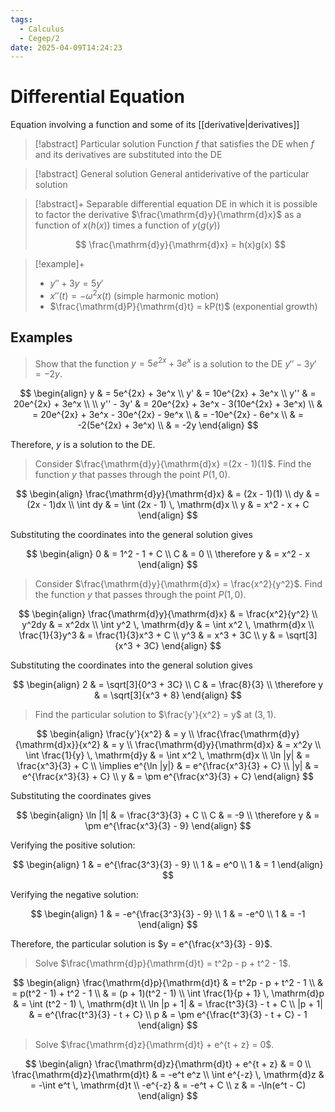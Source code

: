 ```yaml
---
tags:
  - Calculus
  - Cegep/2
date: 2025-04-09T14:24:23
---
```


# Differential Equation

Equation involving a function and some of its [[derivative|derivatives]]

> [!abstract] Particular solution
> Function $f$ that satisfies the DE when $f$ and its derivatives are substituted into the DE

> [!abstract] General solution
> General antiderivative of the particular solution

> [!abstract]+ Separable differential equation
> DE in which it is possible to factor the derivative $\frac{\mathrm{d}y}{\mathrm{d}x}$ as a function of $x(h(x))$ times a function of $y(g(y))$
>
> $$
> \frac{\mathrm{d}y}{\mathrm{d}x} = h(x)g(x)
> $$

> [!example]+
> - $y'' + 3y = 5y'$
> - $x''(t) = -\omega^2x(t)$ (simple harmonic motion)
> - $\frac{\mathrm{d}P}{\mathrm{d}t} = kP(t)$ (exponential growth)

## Examples

> Show that the function $y = 5e^{2x} + 3e^x$ is a solution to the DE $y'' - 3y' = -2y$.

$$
\begin{align}
y & = 5e^{2x} + 3e^x \\
y' & = 10e^{2x} + 3e^x \\
y'' & = 20e^{2x} + 3e^x \\
 \\
y'' - 3y' & = 20e^{2x} + 3e^x - 3(10e^{2x} + 3e^x) \\
 & = 20e^{2x} + 3e^x - 30e^{2x} - 9e^x \\
 & = -10e^{2x} - 6e^x \\
 & = -2(5e^{2x} + 3e^x) \\
 & = -2y
\end{align}
$$

Therefore, $y$ is a solution to the DE.

> Consider $\frac{\mathrm{d}y}{\mathrm{d}x} =(2x - 1)(1)$. Find the function $y$ that passes through the point $P(1, 0)$.

$$
\begin{align}
\frac{\mathrm{d}y}{\mathrm{d}x} & = (2x - 1)(1) \\
dy & = (2x - 1)dx \\
\int dy & = \int (2x - 1) \, \mathrm{d}x \\
y & = x^2 - x + C
\end{align}
$$

Substituting the coordinates into the general solution gives

$$
\begin{align}
0 & = 1^2 - 1 + C \\
C & = 0 \\
\therefore y & = x^2 - x
\end{align}
$$

> Consider $\frac{\mathrm{d}y}{\mathrm{d}x} = \frac{x^2}{y^2}$. Find the function $y$ that passes through the point $P(1, 0)$.

$$
\begin{align}
\frac{\mathrm{d}y}{\mathrm{d}x} & = \frac{x^2}{y^2} \\
y^2dy & = x^2dx \\
\int y^2 \, \mathrm{d}y & = \int x^2 \, \mathrm{d}x \\
\frac{1}{3}y^3 & = \frac{1}{3}x^3 + C \\
y^3 & = x^3 + 3C \\
y & = \sqrt[3]{x^3 + 3C}
\end{align}
$$

Substituting the coordinates into the general solution gives

$$
\begin{align}
2 & = \sqrt[3]{0^3 + 3C} \\
C & = \frac{8}{3} \\
\therefore y & = \sqrt[3]{x^3 + 8}
\end{align}
$$

> Find the particular solution to $\frac{y'}{x^2} = y$ at $(3, 1)$.

$$
\begin{align}
\frac{y'}{x^2} & = y \\
\frac{\frac{\mathrm{d}y}{\mathrm{d}x}}{x^2} & = y \\
\frac{\mathrm{d}y}{\mathrm{d}x} & = x^2y \\
\int \frac{1}{y} \, \mathrm{d}y & = \int x^2 \, \mathrm{d}x \\
\ln |y| & = \frac{x^3}{3} + C \\
\implies e^{\ln |y|} & = e^{\frac{x^3}{3} + C} \\
|y| & = e^{\frac{x^3}{3} + C} \\
y & = \pm e^{\frac{x^3}{3} + C}
\end{align}
$$

Substituting the coordinates gives

$$
\begin{align}
\ln |1| & = \frac{3^3}{3} + C \\
C & = -9 \\
\therefore y & = \pm e^{\frac{x^3}{3} - 9}
\end{align}
$$

Verifying the positive solution:

$$
\begin{align}
1 & = e^{\frac{3^3}{3} - 9} \\
1 & = e^0 \\
1 & = 1
\end{align}
$$

Verifying the negative solution:

$$
\begin{align}
1 & = -e^{\frac{3^3}{3} - 9} \\
1 & = -e^0 \\
1 & = -1
\end{align}
$$

Therefore, the particular solution is $y = e^{\frac{x^3}{3} - 9}$.

> Solve $\frac{\mathrm{d}p}{\mathrm{d}t} = t^2p - p + t^2 - 1$.

$$
\begin{align}
\frac{\mathrm{d}p}{\mathrm{d}t} & = t^2p - p + t^2 - 1 \\
 & = p(t^2 - 1) + t^2 - 1 \\
 & = (p + 1)(t^2 - 1) \\
\int \frac{1}{p + 1} \, \mathrm{d}p & = \int (t^2 - 1) \, \mathrm{d}t \\
\ln |p + 1| & = \frac{t^3}{3} - t + C \\
|p + 1| & = e^{\frac{t^3}{3} - t + C} \\
p & = \pm e^{\frac{t^3}{3} - t + C} - 1
\end{align}
$$

> Solve $\frac{\mathrm{d}z}{\mathrm{d}t} + e^{t + z} = 0$.

$$
\begin{align}
\frac{\mathrm{d}z}{\mathrm{d}t} + e^{t + z} & = 0 \\
\frac{\mathrm{d}z}{\mathrm{d}t} & = -e^t e^z \\
\int e^{-z} \, \mathrm{d}z & = -\int e^t \, \mathrm{d}t \\
-e^{-z} & = -e^t + C \\
z & = -\ln(e^t - C)
\end{align}
$$
